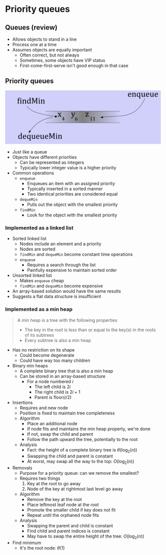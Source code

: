 # Priority queues

## Queues (review)

- Allows objects to stand in a line
- Process one at a time
- Assumes objects are equally important
	- Often correct, but not always
	- Sometimes, some objects have VIP status
	- First-come-first-serve isn't good enough in that case

## Priority queues

![Priority Queue Diagram](./figures/priority-queue.png)

- Just like a queue
- Objects have different priorities
	- Can be represented as integers
	- Typically lower integer value is a higher priority
- Common operations
	- `enqueue`
		- Enqueues an item with an assigned priority
		- Typically inserted in a sorted manner
		- Two identical priorities are considered equal
	- `dequeMin`
		- Pulls out the object with the smallest priority
	- `findMin`
		- Look for the object with the smallest priority

### Implemented as a linked list

- Sorted linked list
	- Nodes include an element and a priority
	- Nodes are sorted
	- `findMin` and `dequeMin` become constant time operations
	- `enqueue`
		- Requires a search through the list
		- Painfully expensive to maintain sorted order
- Unsorted linked list
	- Makes `enqueue` cheap
	- `findMin` and `dequeMin` become expensive
- An array-based solution would have the same results
- Suggests a flat data structure is insufficient

### Implemented as a min heap

> A min heap is a tree with the following properties
> 	- The key in the root is less than or equal to the key(s) in the roots of its subtrees
> 	- Every subtree is also a min heap

- Has no restriction on its shape
	- Could become degenerate
	- Could have way too many children
- Binary min heaps
	- A complete binary tree that is also a min heap
	- Can be stored in an array-based structure
		- For a node numbered $i$
			- The left child is $2i$
			- The right child is $2i + 1$
			- Parent is $\text{floor}(i / 2)$
- Insertions
	- Requires and new node
	- Position is fixed to maintain tree completeness
	- Algorithm
		- Place an additional node
		- If node fits and maintains the min heap property, we're done
		- If not, swap the child and parent
		- Follow the path upward the tree, potentially to the root
	- Analysis
		- Fact: the height of a complete binary tree is $\theta(\log_{2}(n))$
		- Swapping the child and parent is constant
		- At worst, may swap all the way to the top: $O(\log_{2}(n))$
- Removals
	- Purpose for a priority queue: can we remove the smallest?
	- Requires two things
		1) Key at the root to go away
		2) Node of the key at rightmost last level go away
	- Algorithm
		- Remove the key at the root
		- Place leftmost leaf node at the root
		- Promote the smaller child if key does not fit
		- Repeat until the orphaned node fits
	- Analysis
		- Swapping the parent and child is constant
		- Find child and parent indices is constant
		- May have to swap the entire height of the tree: $O(\log_{2}(n))$
- Find minimum
	- It's the root node: $\theta(1)$